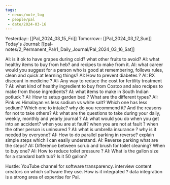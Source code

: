 ```yaml
---
tags:
 - nexus/note_log
 - people/pal
 - date/2024-03-16
---
```

Yesterday:: [[Pal_2024_03_15_Fri]] 
Tomorrow:: [[Pal_2024_03_17_Sun]]  
Today's Journal: [[pal-notes/2_Permanent_Pal/1_Daily_Journal/Pal_2024_03_16_Sat]] 


AI: is it ok to have grapes during cold? what other fruits to avoid? 
AI: what healthy items to buy from heb? and recipes to make from it. 
AI: what career would you suggest for a person who is good at remembering, follows rules, clean and quick at learning things? 
AI: How to prevent diabetes ? 
AI: RX discount in medicine ? 
AI: Any way to reduce the cost for fertility treatment ? 
AI: what kind of healthy ingredient to buy from Costco and also recipes to make from those ingredients?
AI: what items to make in South Indian potluck ? 
AI: How to setup garden bed ? What are the different types? 
AI: Pink vs Himalayan vs less sodium vs white salt? Which one has less sodium? Which one to intake? why do you recommend it? And the reasons for not to take others? 
AI: what are the questions to take during your daily, weekly, monthly and yearly journal ? 
AI: what would you do when you get into an accident? when you are at fault? when you are not at fault ? when the other person is uninsured ? 
AI: what is umbrella insurance ? why is it needed by everyone? 
AI: How to do parallel parking in reverse? explain simple steps which I can easily understand. 
AI: Reverse parking what are the steps? 
AI: Difference between scrub and brush for toilet cleaning? When to buy one? 
AI: How to reduce toilet pressure ? 
AI: What is the gallon size for a standard bath tub? Is it 50 gallon?

Hustle: YouTube channel for software transparency. interview content creators on which software they use. How is it integrated ? data integration is a strong area of expertise for Pal. 